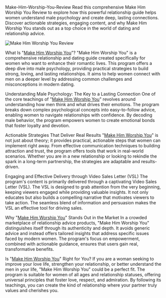 Make-Him-Worship-You-Review
Read this comprehensive Make Him Worship You Review to explore how this powerful relationship guide helps women understand male psychology and create deep, lasting connections. Discover actionable strategies, engaging content, and why Make Him Worship You stands out as a top choice in the world of dating and relationship advice.

![Make Him Worship You Review](https://buyersviews.com/wp-content/uploads/2025/02/worship-fb-cover-4.jpg)

What Is "[Make Him Worship You](https://buyersviews.com/make-him-worship-you-review/)"?
"Make Him Worship You" is a comprehensive relationship and dating guide created specifically for women who want to enhance their romantic lives. This program offers a deep dive into male psychology, providing practical strategies to build strong, loving, and lasting relationships. It aims to help women connect with men on a deeper level by addressing common challenges and misconceptions in modern dating.

Understanding Male Psychology: The Key to a Lasting Connection
One of the core teachings of "[Make Him Worship You](https://buyersviews.com/make-him-worship-you-review/)" revolves around understanding how men think and what drives their emotions. The program breaks down complex psychological concepts into easy-to-follow advice, enabling women to navigate relationships with confidence. By decoding male behavior, the program empowers women to create emotional bonds that foster loyalty and devotion.

Actionable Strategies That Deliver Real Results
"[Make Him Worship You](https://buyersviews.com/make-him-worship-you-review/)" is not just about theory; it provides practical, actionable steps that women can implement right away. From effective communication techniques to building attraction and trust, the program offers tools that work in real-world scenarios. Whether you are in a new relationship or looking to rekindle the spark in a long-term partnership, the strategies are adaptable and results-driven.

Engaging and Effective Delivery through Video Sales Letter (VSL)
The program's content is primarily delivered through a captivating Video Sales Letter (VSL). The VSL is designed to grab attention from the very beginning, keeping viewers engaged while providing valuable insights. It not only educates but also builds a compelling narrative that motivates viewers to take action. The seamless blend of information and persuasion makes the VSL an effective tool for driving sales.

Why "[Make Him Worship You](https://buyersviews.com/make-him-worship-you-review/)" Stands Out in the Market
In a crowded marketplace of relationship advice products, "Make Him Worship You" distinguishes itself through its authenticity and depth. It avoids generic advice and instead offers tailored insights that address specific issues faced by modern women. The program's focus on empowerment, combined with actionable guidance, ensures that users gain real, transformative benefits.

Is "[Make Him Worship You](https://buyersviews.com/make-him-worship-you-review/)" Right for You?
If you are a woman seeking to improve your love life, strengthen your relationship, or better understand the men in your life, "Make Him Worship You" could be a perfect fit. The program is suitable for women of all ages and relationship statuses, offering universal principles that foster love, respect, and admiration. By following its teachings, you can create the kind of relationship where your partner truly values and cherishes you.
